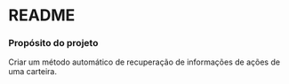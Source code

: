 # README
### Propósito do projeto
Criar um método automático de recuperação de informações de ações de uma carteira.